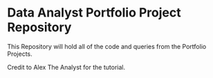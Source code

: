 # Data Analyst Portfolio Project Repository
This Repository will hold all of the code and queries from the Portfolio Projects.


Credit to Alex The Analyst for the tutorial.
